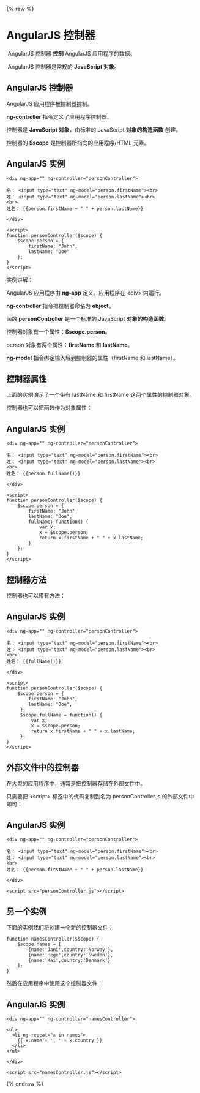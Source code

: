 {% raw %}
# AngularJS 控制器



 AngularJS 控制器 **控制** AngularJS 应用程序的数据。

 AngularJS 控制器是常规的 **JavaScript 对象**。



## AngularJS 控制器

AngularJS 应用程序被控制器控制。

**ng-controller** 指令定义了应用程序控制器。

控制器是 **JavaScript 对象**，由标准的 JavaScript **对象的构造函数** 创建。

控制器的 **$scope** 是控制器所指向的应用程序/HTML 元素。

## AngularJS 实例

```
<div ng-app="" ng-controller="personController">  

名： <input type="text" ng-model="person.firstName"><br>  
姓： <input type="text" ng-model="person.lastName"><br>  
<br>  
姓名： {{person.firstName + " " + person.lastName}}  

</div>  

<script>  
function personController($scope) {  
    $scope.person = {  
        firstName: "John",  
        lastName: "Doe"  
    };  
}  
</script>
```



实例讲解：

AngularJS 应用程序由 **ng-app** 定义。应用程序在 &lt;div&gt; 内运行。

**ng-controller** 指令把控制器命名为 **object**。

函数 **personController** 是一个标准的 JavaScript **对象的构造函数**。

控制器对象有一个属性：**$scope.person**。

person 对象有两个属性：**firstName** 和 **lastName**。

**ng-model** 指令绑定输入域到控制器的属性（firstName 和 lastName）。



## 控制器属性

上面的实例演示了一个带有 lastName 和 firstName 这两个属性的控制器对象。

控制器也可以把函数作为对象属性：

## AngularJS 实例

```
<div ng-app="" ng-controller="personController">  

名： <input type="text" ng-model="person.firstName"><br>  
姓： <input type="text" ng-model="person.lastName"><br>  
<br>  
姓名： {{person.fullName()}}  

</div>  

<script>  
function personController($scope) {  
    $scope.person = {  
        firstName: "John",  
        lastName: "Doe",  
        fullName: function() {  
            var x;  
            x = $scope.person;  
            return x.firstName + " " + x.lastName;  
        }  
    };  
}  
</script>
```





## 控制器方法

控制器也可以带有方法：

## AngularJS 实例

```
<div ng-app="" ng-controller="personController">  

名： <input type="text" ng-model="person.firstName"><br>  
姓： <input type="text" ng-model="person.lastName"><br>  
<br>  
姓名： {{fullName()}}  

</div>  

<script>  
function personController($scope) {  
    $scope.person = {  
        firstName: "John",  
        lastName: "Doe",  
     };  
     $scope.fullName = function() {  
         var x;  
         x = $scope.person;  
         return x.firstName + " " + x.lastName;  
     };  
}  
</script>
```





## 外部文件中的控制器

在大型的应用程序中，通常是把控制器存储在外部文件中。

只需要把 &lt;script&gt; 标签中的代码复制到名为 personController.js 的外部文件中即可：

## AngularJS 实例

```
<div ng-app="" ng-controller="personController">  

名： <input type="text" ng-model="person.firstName"><br>  
姓： <input type="text" ng-model="person.lastName"><br>  
<br>  
姓名： {{person.firstName + " " + person.lastName}}  

</div>  

<script src="personController.js"></script>
```





## 另一个实例

下面的实例我们将创建一个新的控制器文件：

```
function namesController($scope) {  
    $scope.names = [  
        {name:'Jani',country:'Norway'},  
        {name:'Hege',country:'Sweden'},  
        {name:'Kai',country:'Denmark'}  
    ];  
}
```

然后在应用程序中使用这个控制器文件：

## AngularJS 实例

```
<div ng-app="" ng-controller="namesController">  

<ul>  
  <li ng-repeat="x in names">  
    {{ x.name + ', ' + x.country }}  
  </li>  
</ul>  

</div>  

<script src="namesController.js"></script>
```
{% endraw %}
